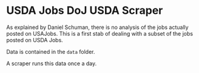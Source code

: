 # USDA Jobs DoJ USDA Scraper

As explained by Daniel Schuman, there is no analysis of the jobs actually posted on USAJobs. This is a first stab of dealing with a subset of the jobs posted on USDA Jobs.

Data is contained in the `data` folder.

A scraper runs this data once a day.